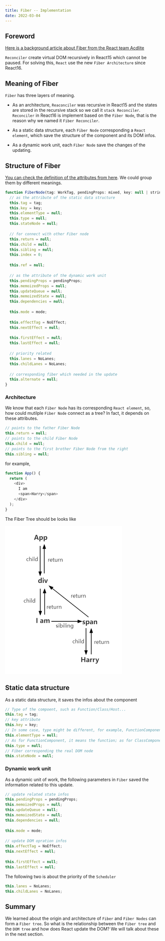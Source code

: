 ```yaml
---
title: Fiber -- Implementation
date: 2022-03-04
---
```


## Foreword

[Here is a background article about Fiber from the React team Acdlite](https://github.com/acdlite/react-fiber-architecture)

`Reconciler` create virtual DOM recursively in React15 which cannot be paused. For solving this, `React` use the new `Fiber Architecture` since React16.

## Meaning of Fiber

`Fiber` has three layers of meaning.

- As an architecture, `Reaconciler` was recursive in React15 and the states are stored in the recursive stack so we call it `stack Reconciler`. `Reconciler` in React16 is implement based on the `Fiber Node`, that is the reason why we named it `Fiber Reconciler`.

- As a static data structure, each `Fiber Node` corresponding a `React element`, which save the structure of the component and its DOM infos.

- As a dynamic work unit, each `Fiber Node` save the changes of the updating.

## Structure of Fiber

[You can check the definition of the attributes from here](https://github.com/facebook/react/blob/1fb18e22ae66fdb1dc127347e169e73948778e5a/packages/react-reconciler/src/ReactFiber.new.js#L117). We could group them by different meanings.

```js
function FiberNode(tag: WorkTag, pendingProps: mixed, key: null | string, mode: TypeOfMode) {
  // as the attribute of the static data structure
  this.tag = tag;
  this.key = key;
  this.elementType = null;
  this.type = null;
  this.stateNode = null;

  // for connect with other Fiber node
  this.return = null;
  this.child = null;
  this.sibling = null;
  this.index = 0;

  this.ref = null;

  // as the attribute of the dynamic work unit
  this.pendingProps = pendingProps;
  this.memoizedProps = null;
  this.updateQueue = null;
  this.memoizedState = null;
  this.dependencies = null;

  this.mode = mode;

  this.effectTag = NoEffect;
  this.nextEffect = null;

  this.firstEffect = null;
  this.lastEffect = null;

  // priority related
  this.lanes = NoLanes;
  this.childLanes = NoLanes;

  // corresponding fiber which needed in the update
  this.alternate = null;
}
```

### Architecture

We know that each `Fiber Node` has its corresponding `React element`, so, how could mutilple `Fiber Node` connect as a tree? In fact, it depends on these attributes.

```js
// points to the father Fiber Node
this.return = null;
// points to the child Fiber Node
this.child = null;
// points to the first brother Fiber Node from the right
this.sibling = null;
```

for example,

```js
function App() {
  return (
    <div>
      I am
      <span>Harry</span>
    </div>
  );
}
```

The Fiber Tree should be looks like

![Fiber Tree](../../images/fiber1.png)

## Static data structure

As a static data structure, it saves the infos about the component

```js
// Type of the compoent, such as Function/Class/Host...
this.tag = tag;
// key attribute
this.key = key;
// In some case, type might be different, for example, FunctionComponent wrapped by React.memo
this.elementType = null;
// As for FunctionComponent, it means the function; as for ClassComponent, it means the class; As for HostComponent, it means the tagName of the DOM node
this.type = null;
// Fiber corresponding the real DOM node
this.stateNode = null;
```

### Dynamic work unit

As a dynamic unit of work, the following parameters in `Fiber` saved the information related to this update.

```js
// update related state infos
this.pendingProps = pendingProps;
this.memoizedProps = null;
this.updateQueue = null;
this.memoizedState = null;
this.dependencies = null;

this.mode = mode;

// update DOM opration infos
this.effectTag = NoEffect;
this.nextEffect = null;

this.firstEffect = null;
this.lastEffect = null;
```

The following two is about the priority of the `Scheduler`

```js
this.lanes = NoLanes;
this.childLanes = NoLanes;
```

## Summary

We learned about the origin and architecture of `Fiber` and `Fiber Nodes` can form a `Fiber tree`. So what is the relationship between the `Fiber tree` and the `DOM tree` and how does React update the DOM? We will talk about these in the next section.
